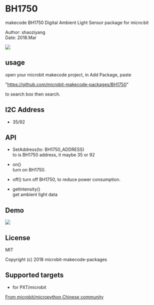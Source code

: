 # BH1750

makecode BH1750 Digital Ambient Light Sensor package for micro:bit  

Author: shaoziyang  
Date:   2018.Mar  
  
![](https://raw.githubusercontent.com/microbit-makecode-packages/BH1750/master/GY-30.jpg)

## usage

open your microbit makecode project, in Add Package, paste  

"https://github.com/microbit-makecode-packages/BH1750"  

to search box then search.

## I2C Address  
- 35/92 

## API

- SetAddress(to: BH1750_ADDRESS)  
to is BH1750 address, it maybe 35 or 92  

- on()  
turn on BH1750.

- off()
turn off BH1750, to reduce power consumption.

- getIntensity()  
get ambient light data

## Demo

![](https://raw.githubusercontent.com/microbit-makecode-packages/BH1750/master/demo.jpg)

## License

MIT

Copyright (c) 2018 microbit-makecode-packages

## Supported targets

* for PXT/microbit


[From microbit/micropython Chinese community](http://www.micropython.org.cn)
